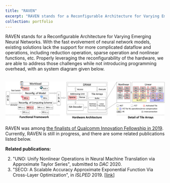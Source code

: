 ```yaml
---
title: "RAVEN"
excerpt: "RAVEN stands for a Reconfigurable Architecture for Varying Emerging Neural Networks. It is designed to be compatible for more complicated neural networks in the future, propelled by approximate computing and network theory."
collection: portfolio
---
```


RAVEN stands for a Reconfigurable Architecture for Varying Emerging Neural Networks. With the fast evolvement of neural network models, existing solutions lack the support for more complicated dataflow and operations, including reduction operation, sparse operation and nonlinear functions, etc. Properly leveraging the reconfigurability of the hardware, we are able to address those challenges while not introducing programming overhead, with an system diagram given below.

<br/><img src='/images/raven_system_diagram.png'>

RAVEN was among [the finalists of Qualcomm Innovation Fellowship in 2019](https://www.qualcomm.com/invention/research/university-relations/innovation-fellowship/finalists). Currently, RAVEN is still in progress, and there are some related publications listed below.

__Related publications:__

2. "UNO: Unify Nonlinear Operations in Neural Machine Translation via Approximate Taylor Series", submitted to _DAC_ 2020.
1. "SECO: A Scalable Accuracy Approximate Exponential Function Via Cross-Layer Optimization", in _ISLPED_ 2019. [[link](https://diwu1990.github.io/publication/2019-07-29-islped)]